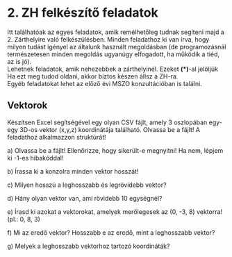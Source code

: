 # 2. ZH felkészítő feladatok

Itt találhatóak az egyes feladatok, amik remélhetőleg tudnak segíteni majd a 2. Zárthelyire való felkészülésben. Minden feladathoz ki van írva, hogy milyen tudást igényel az általunk használt megoldásban (de programozásnál természetesen minden megoldás ugyanúgy elfogadott, ha működik a tiéd, az is jó).  
Lehetnek feladatok, amik nehezebbek a zárthelyinél. Ezeket **(\*)**-al jelöljük Ha ezt meg tudod oldani, akkor biztos készen állsz a ZH-ra.  
Egyéb feladatokat lehet az előző évi MSZO konzultációban is találni.

## Vektorok

Készítsen Excel segítségével egy olyan CSV fájlt, amely 3 oszlopában egy-egy 3D-os vektor (x,y,z) koordinátája található. Olvassa be a fájlt! A feladathoz alkalmazzon struktúrát!

a) Olvassa be a fájlt! Ellenőrizze, hogy sikerült-e megnyitni! Ha nem, lépjem ki -1-es hibakóddal!

b) Írassa ki a konzolra minden vektor hosszát!

c) Milyen hosszú a leghosszabb és legrövidebb vektor?

d) Hány olyan vektor van, ami rövidebb 10 egységnél?

e) Írasd ki azokat a vektorokat, amelyek merőlegesek az (0, -3, 8) vektorra! (pl.: 0, 8, 3)

f) Mi az eredő vektor? Hosszabb e az eredő, mint a leghosszabb vektor? 

g) Melyek a leghosszabb vektorhoz tartozó koordináták?


